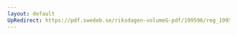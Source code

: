 ```yaml
---
layout: default
UpRedirect: https://pdf.swedeb.se/riksdagen-volumeG-pdf/199596/reg_199596/reg_199596_0198.pdf
---
```

